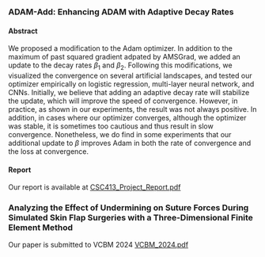 ### ADAM-Add: Enhancing ADAM with Adaptive Decay Rates

#### Abstract
We proposed a modification to the Adam optimizer. In addition to the maximum of past squared gradient adpated by AMSGrad, we added an update to the decay rates $\beta_1$ and $\beta_2$. Following this modifications, we visualized the convergence on several artificial landscapes, and tested our optimizer empirically on logistic regression, multi-layer neural network, and CNNs. Initially, we believe that adding an adaptive decay rate will stabilize the update, which will improve the speed of convergence. However, in practice, as shown in our experiments, the result was not always positive. In addition, in cases where our optimizer converges, although the optimizer was stable, it is sometimes too cautious and thus result in slow convergence. Nonetheless, we do find in some experiments that our additional update to $\beta$ improves Adam in both the rate of convergence and the loss at convergence.

#### Report
Our report is available at [CSC413_Project_Report.pdf](CSC413_Project_Report.pdf)

### Analyzing the Effect of Undermining on Suture Forces During Simulated Skin Flap Surgeries with a Three-Dimensional Finite Element Method

Our paper is submitted to VCBM 2024 [VCBM_2024.pdf]()
